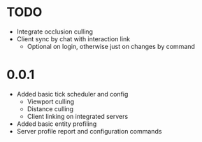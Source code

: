 # TODO

* Integrate occlusion culling
* Client sync by chat with interaction link
    * Optional on login, otherwise just on changes by command

# 0.0.1

* Added basic tick scheduler and config
    * Viewport culling
    * Distance culling
    * Client linking on integrated servers
* Added basic entity profiling
* Server profile report and configuration commands